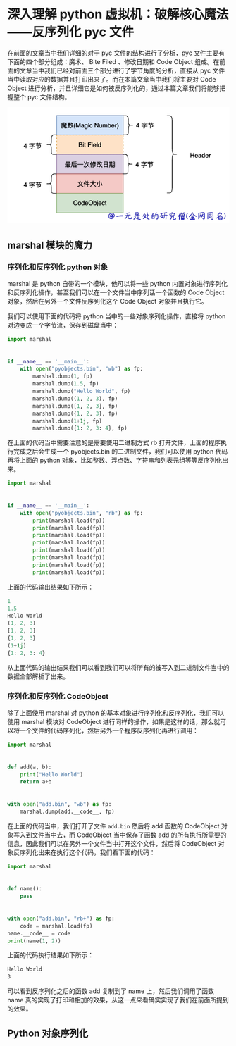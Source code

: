 # 深入理解 python 虚拟机：破解核心魔法——反序列化 pyc 文件

在前面的文章当中我们详细的对于 pyc 文件的结构进行了分析，pyc 文件主要有下面的四个部分组成：魔术、 Bite Filed 、修改日期和 Code Object 组成。在前面的文章当中我们已经对前面三个部分进行了字节角度的分析，直接从 pyc 文件当中读取对应的数据并且打印出来了。而在本篇文章当中我们将主要对 Code Object 进行分析，并且详细它是如何被反序列化的，通过本篇文章我们将能够把握整个 pyc 文件结构。

![36-pyc](../images/38-pyc.png)

## marshal 模块的魔力

### 序列化和反序列化 python 对象

marshal 是 python 自带的一个模块，他可以将一些 python 内置对象进行序列化和反序列化操作，甚至我们可以在一个文件当中序列话一个函数的 Code Object 对象，然后在另外一个文件反序列化这个 Code Object 对象并且执行它。

我们可以使用下面的代码将 python 当中的一些对象序列化操作，直接将 python 对边变成一个字节流，保存到磁盘当中：

```python
import marshal


if __name__ == '__main__':
    with open("pyobjects.bin", "wb") as fp:
        marshal.dump(1, fp)
        marshal.dump(1.5, fp)
        marshal.dump("Hello World", fp)
        marshal.dump((1, 2, 3), fp)
        marshal.dump([1, 2, 3], fp)
        marshal.dump({1, 2, 3}, fp)
        marshal.dump(1+1j, fp)
        marshal.dump({1: 2, 3: 4}, fp)
```

在上面的代码当中需要注意的是需要使用二进制方式 rb 打开文件，上面的程序执行完成之后会生成一个 pyobjects.bin 的二进制文件，我们可以使用 python 代码再将上面的 python 对象，比如整数、浮点数、字符串和列表元组等等反序列化出来。

```python
import marshal


if __name__ == '__main__':
    with open("pyobjects.bin", "rb") as fp:
        print(marshal.load(fp))
        print(marshal.load(fp))
        print(marshal.load(fp))
        print(marshal.load(fp))
        print(marshal.load(fp))
        print(marshal.load(fp))
        print(marshal.load(fp))
        print(marshal.load(fp))
```

上面的代码输出结果如下所示：

```python
1
1.5
Hello World
(1, 2, 3)
[1, 2, 3]
{1, 2, 3}
(1+1j)
{1: 2, 3: 4}
```

从上面代码的输出结果我们可以看到我们可以将所有的被写入到二进制文件当中的数据全部解析了出来。

### 序列化和反序列化 CodeObject

除了上面使用 marshal 对 python 的基本对象进行序列化和反序列化，我们可以使用 marshal 模块对 CodeObject 进行同样的操作，如果是这样的话，那么就可以将一个文件的代码序列化，然后另外一个程序反序列化再进行调用：

```python
import marshal


def add(a, b):
    print("Hello World")
    return a+b


with open("add.bin", "wb") as fp:
    marshal.dump(add.__code__, fp)
```

在上面的代码当中，我们打开了文件 `add.bin` 然后将 add 函数的 CodeObject 对象写入到文件当中去，而 CodeObject 当中保存了函数 add 的所有执行所需要的信息，因此我们可以在另外一个文件当中打开这个文件，然后将 CodeObject 对象反序列化出来在执行这个代码，我们看下面的代码：

```python
import marshal


def name():
    pass


with open("add.bin", "rb+") as fp:
    code = marshal.load(fp)
name.__code__ = code
print(name(1, 2))
```

上面的代码执行结果如下所示：

```bash
Hello World
3
```

可以看到反序列化之后的函数 add 复制到了 name 上，然后我们调用了函数 name 真的实现了打印和相加的效果，从这一点来看确实实现了我们在前面所提到的效果。

## Python 对象序列化

